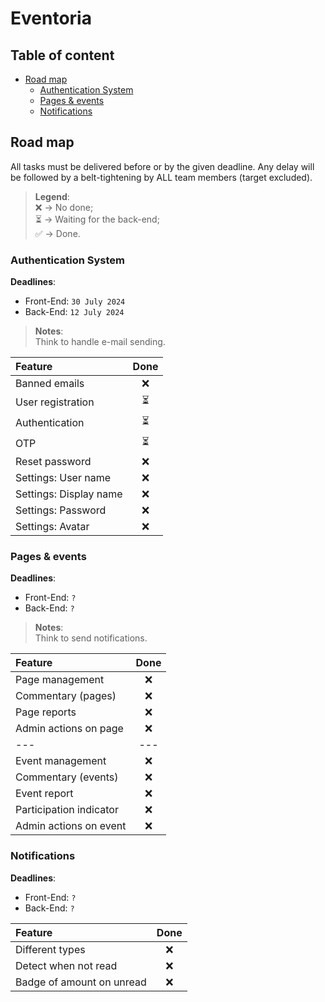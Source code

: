# Eventoria

## Table of content
- [Road map](#road-map)
  - [Authentication System](#authentication-system)
  - [Pages & events](#pages--events)
  - [Notifications](#notifications)

## Road map
All tasks must be delivered before or by the given deadline. Any delay will be followed by a belt-tightening by ALL team members (target excluded).

> **Legend**:  
> ❌ -> No done;  
> ⏳ -> Waiting for the back-end;  
> ✅ -> Done.

### Authentication System
**Deadlines**: 
- Front-End: `30 July 2024`
- Back-End: `12 July 2024`

> **Notes**:  
> Think to handle e-mail sending.

| Feature                | Done |
|:-----------------------|:----:|
| Banned emails          |  ❌   |
| User registration      |  ⏳   |
| Authentication         |  ⏳   |
| OTP                    |  ⏳   |
| Reset password         |  ❌   |
| Settings: User name    |  ❌   |
| Settings: Display name |  ❌   |
| Settings: Password     |  ❌   |
| Settings: Avatar       |  ❌   |

### Pages & events
**Deadlines**:
- Front-End: `?`
- Back-End: `?`

> **Notes**:  
> Think to send notifications.

| Feature                 | Done |
|:------------------------|:----:|
| Page management         |  ❌   |
| Commentary (pages)      |  ❌   |
| Page reports            |  ❌   |
| Admin actions on page   |  ❌   |
| ---                     | ---  |
| Event management        |  ❌   |
| Commentary (events)     |  ❌   |
| Event report            |  ❌   |
| Participation indicator |  ❌   |
| Admin actions on event  |  ❌   |

### Notifications
**Deadlines**:
- Front-End: `?`
- Back-End: `?`

| Feature                   | Done |
|:--------------------------|:----:|
| Different types           |  ❌   |
| Detect when not read      |  ❌   |
| Badge of amount on unread |  ❌   |
